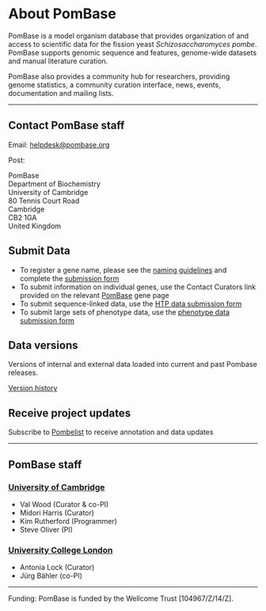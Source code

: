 # About PomBase

PomBase is a model organism database that provides organization of
and access to scientific data for the fission yeast
*Schizosaccharomyces pombe*. PomBase supports genomic sequence and
features, genome-wide datasets and manual literature curation.

PomBase also provides a community hub for researchers, providing
genome statistics, a community curation interface, news, events,
documentation and mailing lists.

------------------------------------

Contact PomBase staff
-------------------------

Email: [helpdesk@pombase.org](mailto:helpdesk@pombase.org)

Post:

PomBase\
Department of Biochemistry\
University of Cambridge\
80 Tennis Court Road\
Cambridge\
CB2 1GA\
United Kingdom

Submit Data
-----------

-   To register a gene name, please see the [naming
    guidelines](submit-data/gene-naming-guidelines) and complete the
    [submission form](submit-data/registration-form)
-   To submit information on individual genes, use the Contact Curators
    link provided on the relevant [PomBase](http://www.pombase.org/)
    gene page
-   To submit sequence-linked data, use the [HTP data submission
    form](submit-data/data-submission-form)
-   To submit large sets of phenotype data, use the [phenotype data
    submission form](submit-data/phenotype-data-submission-form)

Data versions
-------------

Versions of internal and external data loaded into current and past
Pombase releases.

[Version history](about/version-history)

Receive project updates
-----------------------

Subscribe to [Pombelist](http://listserver.ebi.ac.uk/mailman/listinfo/pombelist) to receive
annotation and data updates

------------------------------------

PomBase staff
-------------

### [University of Cambridge](http://www.cam.ac.uk/)

-   Val Wood (Curator & co-PI)
-   Midori Harris (Curator)
-   Kim Rutherford (Programmer)
-   Steve Oliver (PI)

### [University College London](http://www.ucl.ac.uk/)

-   Antonia Lock (Curator)
-   Jürg Bähler (co-PI)


------------------------------------

Funding: PomBase is funded by the Wellcome Trust \[104967/Z/14/Z\].
